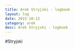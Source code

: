 ```yaml
---
title: Arek Stryjski - logbook
layout: log
date: 2015-10-12
category: arek
desc: Arek Stryjski - logbook
---
```


#Stryjski